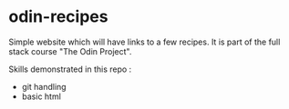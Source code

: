 # odin-recipes

Simple website which will have links to a few recipes. 
It is part of the full stack course "The Odin Project". 

Skills demonstrated in this repo : 
- git handling 
- basic html 